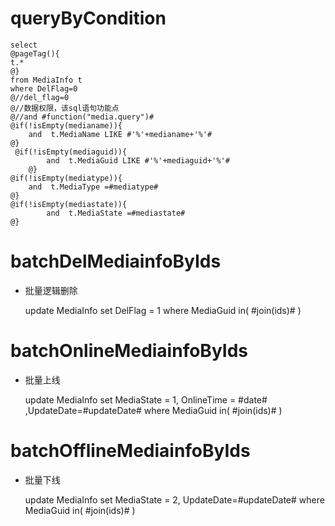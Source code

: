 queryByCondition
===


    select 
    @pageTag(){
    t.*
    @}
    from MediaInfo t
    where DelFlag=0 
    @//del_flag=0 
    @//数据权限，该sql语句功能点  
    @//and #function("media.query")#
    @if(!isEmpty(medianame)){
        and  t.MediaName LIKE #'%'+medianame+'%'#
    @}
     @if(!isEmpty(mediaguid)){
            and  t.MediaGuid LIKE #'%'+mediaguid+'%'#
        @}
    @if(!isEmpty(mediatype)){
        and  t.MediaType =#mediatype#
    @}
    @if(!isEmpty(mediastate)){
            and  t.MediaState =#mediastate#
    @}
    
    
    

batchDelMediainfoByIds
===

* 批量逻辑删除

    update MediaInfo set DelFlag = 1 where MediaGuid  in( #join(ids)# )
    

batchOnlineMediainfoByIds
===

* 批量上线

    update MediaInfo set MediaState = 1, OnlineTime = #date# ,UpdateDate=#updateDate# where MediaGuid  in( #join(ids)# )
    
    
batchOfflineMediainfoByIds
===

* 批量下线

    update MediaInfo set MediaState = 2, UpdateDate=#updateDate# where MediaGuid  in( #join(ids)# )
    